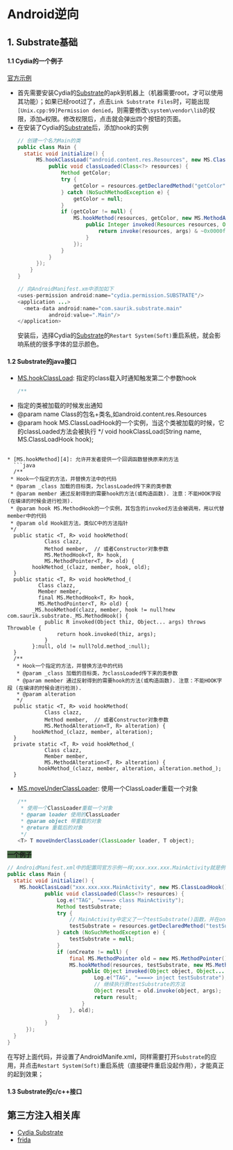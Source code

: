 # Android逆向
## 1. Substrate基础
#### 1.1 Cydia的一个例子
[官方示例][1]
* 首先需要安装Cydia的[Substrate][2]的apk到机器上（机器需要root，才可以使用其功能）；如果已经root过了，点击`Link Substrate Files`时，可能出现`[Unix.cpp:99]Permission denied`，则需要修改`\system\vendor\lib`的权限，添加`w`权限。修改权限后，点击就会弹出四个按钮的页面。
* 在安装了Cydia的[Substrate][2]后，添加hook的实例
  ```java
  // 创建一个名为Main的类
  public class Main {
    static void initialize() {
        MS.hookClassLoad("android.content.res.Resources", new MS.ClassLoadHook() {
            public void classLoaded(Class<?> resources) {
                Method getColor;
                try {
                    getColor = resources.getDeclaredMethod("getColor", Integer.TYPE);
                } catch (NoSuchMethodException e) {
                    getColor = null;
                }
                if (getColor != null) {
                    MS.hookMethod(resources, getColor, new MS.MethodAlteration<Resources, Integer>() {
                        public Integer invoked(Resources resources, Object... args) throws Throwable {
                            return invoke(resources, args) & ~0x0000ff00 | 0x00ff0000;
                        }
                    });
                }
            }
        });
      }
  }

  // 向AndroidManifest.xm中添加如下
  <uses-permission android:name="cydia.permission.SUBSTRATE"/>
  <application ...>
    <meta-data android:name="com.saurik.substrate.main"
            android:value=".Main"/>
  </application>
  ```
  安装后，选择Cydia的[Substrate][2]的`Restart System(Soft)`重启系统，就会影响系统的很多字体的显示颜色。

#### 1.2 Substrate的java接口
* [MS.hookClassLoad][3]: 指定的class载入时通知触发第二个参数hook
  ```java
  /**
 * 指定的类被加载的时候发出通知
 * @param name Class的包名+类名,如android.content.res.Resources
 * @param hook MS.ClassLoadHook的一个实例，当这个类被加载的时候，它的classLoaded方法会被执行
 */
void hookClassLoad(String name, MS.ClassLoadHook hook);
```

* [MS.hookMethod][4]: 允许开发者提供一个回调函数替换原来的方法
  ```java
  /**
 * Hook一个指定的方法，并替换方法中的代码
 * @param _class 加载的目标类，为classLoaded传下来的类参数
 * @param member 通过反射得到的需要hook的方法(或构造函数). 注意：不能HOOK字段 (在编译的时候会进行检测).
 * @param hook MS.MethodHook的一个实例，其包含的invoked方法会被调用，用以代替member中的代码
 * @param old Hook前方法，类似C中的方法指针
 */
  public static <T, R> void hookMethod(
            Class clazz,
            Method member,  // 或者Constructor对象参数
            MS.MethodHook<T, R> hook,
            MS.MethodPointer<T, R> old) {
        hookMethod_(clazz, member, hook, old);
  }
  public static <T, R> void hookMethod_(
          Class clazz,
          Member member,
          final MS.MethodHook<T, R> hook,
          MS.MethodPointer<T, R> old) {
        _MS.hookMethod(clazz, member, hook != null?new com.saurik.substrate._MS.MethodHook() {
            public R invoked(Object thiz, Object... args) throws Throwable {
                return hook.invoked(thiz, args);
            }
        }:null, old != null?old.method_:null);
  }
  /**
   * Hook一个指定的方法，并替换方法中的代码
   * @param _class 加载的目标类，为classLoaded传下来的类参数
   * @param member 通过反射得到的需要hook的方法(或构造函数). 注意：不能HOOK字段 (在编译的时候会进行检测).
   * @param alteration
   */
  public static <T, R> void hookMethod(
            Class clazz,
            Method member,  // 或者Constructor对象参数
            MS.MethodAlteration<T, R> alteration) {
        hookMethod_(clazz, member, alteration);
  }
  private static <T, R> void hookMethod_(
            Class clazz,
            Member member,
            MS.MethodAlteration<T, R> alteration) {
          hookMethod_(clazz, member, alteration, alteration.method_);
  }
  ```
* [MS.moveUnderClassLoader][5]: 使用一个ClassLoader重载一个对象
  ```java
  /**
   * 使用一个ClassLoader重载一个对象
   * @param loader 使用的ClassLoader
   * @param object 带重载的对象
   * @return 重载后的对象
   */
  <T> T moveUnderClassLoader(ClassLoader loader, T object);
  ```

<strong style="background:#456743">一个例子</strong>
```java
// AndroidManifest.xml中的配置同官方示例一样;xxx.xxx.xxx.MainActivity就是例子应用中的一个Activity类
public class Main {
  static void initialize() {
    MS.hookClassLoad("xxx.xxx.xxx.MainActivity", new MS.ClassLoadHook() {
            public void classLoaded(Class<?> resources) {
                Log.e("TAG", "====> class MainActivity");
                Method testSubstrate;
                try {
                    // MainActivity中定义了一个testSubstrate()函数，并在onCreate中调用了
                    testSubstrate = resources.getDeclaredMethod("testSubstrate", null);
                } catch (NoSuchMethodException e) {
                    testSubstrate = null;
                }
                if (onCreate != null) {
                    final MS.MethodPointer old = new MS.MethodPointer();
                    MS.hookMethod(resources, testSubstrate, new MS.MethodHook() {
                        public Object invoked(Object object, Object... args) throws Throwable {
                            Log.e("TAG", "====> inject testSubstrate");
                            // 继续执行原testSubstrate的方法
                            Object result = old.invoke(object, args);
                            return result;
                        }
                    }, old);
                }
            }
      });
  }
}
```
在写好上面代码，并设置了AndroidManife.xml，同样需要打开`Substrate`的应用，并点击`Restart System(Soft)`重启系统（直接硬件重启没起作用），才能真正的起到效果；

#### 1.3 Substrate的c/c++接口



























## 第三方注入相关库
* [Cydia Substrate][7]
* [frida][8]


[1]:http://www.cydiasubstrate.com/id/20cf4700-6379-4a14-9bc2-853fde8cc9d1/
[2]:http://www.cydiasubstrate.com/download/com.saurik.substrate.apk
[3]:http://www.cydiasubstrate.com/api/java/MS.hookClassLoad/
[4]:http://www.cydiasubstrate.com/api/java/MS.hookMethod/
[5]:http://www.cydiasubstrate.com/api/java/MS.moveUnderClassLoader/

[7]:http://www.cydiasubstrate.com
[8]:http://www.frida.re/
